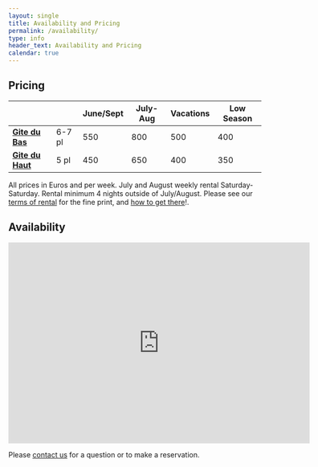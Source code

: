 ```yaml
---
layout: single
title: Availability and Pricing
permalink: /availability/
type: info
header_text: Availability and Pricing
calendar: true
---
```


## Pricing

|                            |           | **June/Sept** | **July-Aug** | **Vacations** | **Low Season** |
|--------------|------|----------|-------------|-------------|--------------|
| **[Gite du Bas](/downstairs)**   | 6-7 pl | 550             | 800                   | 500                  | 400                   |
| **[Gite du Haut](/upstairs)** | 5 pl    | 450             | 650                   | 400                  | 350                   |

All prices in Euros and per week. July and August weekly rental
Saturday-Saturday. Rental minimum 4 nights outside of
July/August. Please see our [terms of rental](/terms/) for the fine
print, and [how to get there](/access/)!.

## Availability

<iframe src="https://www.google.com/calendar/embed?hl=en&showTitle=0&amp;showPrint=0&amp;showTabs=0&amp;showCalendars=0&amp;showTz=0&amp;height=400&amp;wkst=1&amp;bgcolor=%23FFFFFF&amp;src=h0cl2pufaic02ubqj1cdlr9ur0%40group.calendar.google.com&amp;color=%23711616&amp;src=64f2d319jcgv1grt6ae2h3erqg%40group.calendar.google.com&amp;color=%23711616&amp;src=hq49q7cc0e85vohtq3iqphs10g%40group.calendar.google.com&amp;color=%23125A12&amp;ctz=Europe%2FParis" style=" border-width:0 " width="600" height="400" frameborder="0" scrolling="no"></iframe>

Please [contact us](/contacts) for a question or to make a reservation.
